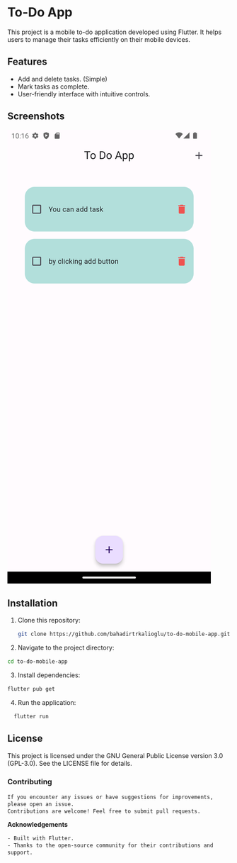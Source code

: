 # To-Do App

This project is a mobile to-do application developed using Flutter. It helps users to manage their tasks efficiently on their mobile devices.

## Features

- Add and delete tasks. (Simple)
- Mark tasks as complete.
- User-friendly interface with intuitive controls.

## Screenshots

![Screenshot 1 | 200](screenshots/screen1.png)

## Installation

1. Clone this repository:
   ```bash
   git clone https://github.com/bahadirtrkalioglu/to-do-mobile-app.git
   ```
2. Navigate to the project directory:
  ```bash
  cd to-do-mobile-app
  ```
3. Install dependencies:
  ```bash
  flutter pub get
  ```
4. Run the application:
  ```bash
    flutter run
  ```

## License

This project is licensed under the GNU General Public License version 3.0 (GPL-3.0). See the LICENSE file for details.
### Contributing

    If you encounter any issues or have suggestions for improvements, please open an issue.
    Contributions are welcome! Feel free to submit pull requests.

**Acknowledgements**

    - Built with Flutter.
    - Thanks to the open-source community for their contributions and support.
